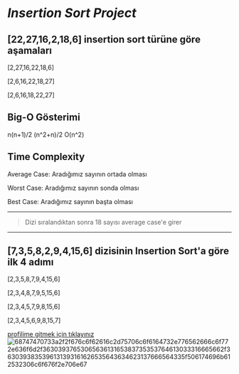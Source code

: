 # ***Insertion Sort Project***

## **[22,27,16,2,18,6]** insertion sort türüne göre aşamaları

[2,27,16,22,18,6]

[2,6,16,22,18,27]

[2,6,16,18,22,27]

## **Big-O Gösterimi**

n(n+1)/2 (n^2+n)/2 O(n^2)

## **Time Complexity**

Average Case: Aradığımız sayının ortada olması

Worst Case: Aradığımız sayının sonda olması

Best Case: Aradığımız sayının başta olması

---
> Dizi sıralandıktan sonra 18 sayısı average case'e girer
---

## **[7,3,5,8,2,9,4,15,6] dizisinin Insertion Sort'a göre ilk 4 adımı**

[2,3,5,8,7,9,4,15,6]

[2,3,4,8,7,9,5,15,6]

[2,3,4,5,7,9,8,15,6]

[2,3,4,5,6,9,8,15,7]







 [profilime gitmek için tıklayınız](https://app.patika.dev/)
![68747470733a2f2f676c6f62616c2d75706c6f6164732e776562666c6f772e636f6d2f3630393765306563613165383735353764613033316665662f3630393835396131393161626535643634623137666564335f506174696b612532306c6f676f2e706e67](https://user-images.githubusercontent.com/110766917/183303583-ec9d86fa-64e8-47ef-a788-198585a38ec4.png)

